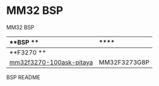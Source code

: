 # MM32 BSP 

MM32  BSP 

| **BSP **       | ****                 |
|:------------------------- |:-------------------------- |
| **F3270 ** |  |
| [mm32f3270-100ask-pitaya](mm32f3270-100ask-pitaya) | MM32F3273G8P |

 BSP  README 